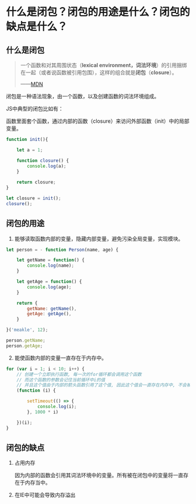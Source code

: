 # 什么是闭包？闭包的用途是什么？闭包的缺点是什么？

## 什么是闭包

> 一个函数和对其周围状态（**lexical environment，词法环境**）的引用捆绑在一起（或者说函数被引用包围），这样的组合就是**闭包**（**closure**）。
>
> ——[MDN](https://developer.mozilla.org/zh-CN/docs/Web/JavaScript/Closures)



闭包是一种语法现象，由一个函数，以及创建函数的词法环境组成。



JS中典型的闭包比如有：

函数里面套个函数，通过内部的函数（closure）来访问外部函数（init）中的局部变量。

```JavaScript
function init(){

    let a = 1;

    function closure() {
        console.log(a);
    }
    
    return closure;
}

let closure = init();
closure();
```

## 闭包的用途

1. 能够读取函数内部的变量，隐藏内部变量，避免污染全局变量，实现模块。

```js
let person = - function Person(name, age) {

    let getName = function() {
        console.log(name);
    }

    let getAge = function() {
        console.log(age);
    }

    return {
        getName: getName(),
        getAge: getAge(),
    }

}('meakle', 12);

person.getName;
person.getAge;
```

2. 能使函数内部的变量一直存在于内存中。

```js
for (var i = 1; i < 10; i++) {
    // 创建一个立即执行函数, 每一次的for循环都会调用这个函数
    // 而这个函数的参数会记住当前循环中i的值
    // 并且这个值由于内部的箭头函数引用了这个值, 因此这个值会一直存在内存中, 不会被回收
    (function (i) {

        setTimeout(() => {
            console.log(i);
        }, 1000 * i)

    })(i);
}
```

## 闭包的缺点

1. 占用内存

   因为内部的函数会引用其词法环境中的变量。所有被在闭包中的变量将一直存在于内存当中。

2. 在IE中可能会导致内存溢出